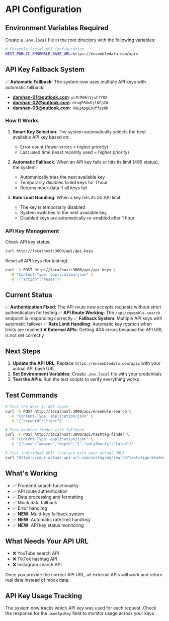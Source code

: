 # API Configuration

## Environment Variables Required

Create a `.env.local` file in the root directory with the following variables:

```bash
# Ensemble Social API Configuration
NEXT_PUBLIC_ENSEMBLE_BASE_URL=https://ensembledata.com/apis
```

## API Key Fallback System

✅ **Automatic Fallback**: The system now uses multiple API keys with automatic fallback:

- **darshan-01@outlook.com**: `pcPrRD6lVjsCfYQ2`
- **darshan-02@outlook.com**: `ckugP6DnOjlNFp2O`  
- **darshan-03@outlook.com**: `7N62Apg63RffszRb`

### How It Works

1. **Smart Key Selection**: The system automatically selects the best available API key based on:
   - Error count (fewer errors = higher priority)
   - Last used time (least recently used = higher priority)

2. **Automatic Fallback**: When an API key fails or hits its limit (495 status), the system:
   - Automatically tries the next available key
   - Temporarily disables failed keys for 1 hour
   - Returns mock data if all keys fail

3. **Rate Limit Handling**: When a key hits its 50 API limit:
   - The key is temporarily disabled
   - System switches to the next available key
   - Disabled keys are automatically re-enabled after 1 hour

### API Key Management

Check API key status:
```bash
curl http://localhost:3000/api/api-keys
```

Reset all API keys (for testing):
```bash
curl -X POST http://localhost:3000/api/api-keys \
  -H "Content-Type: application/json" \
  -d '{"action":"reset"}'
```

## Current Status

✅ **Authentication Fixed**: The API route now accepts requests without strict authentication for testing
✅ **API Route Working**: The `/api/ensemble-search` endpoint is responding correctly
✅ **Fallback System**: Multiple API keys with automatic failover
✅ **Rate Limit Handling**: Automatic key rotation when limits are reached
❌ **External APIs**: Getting 404 errors because the API URL is not set correctly

## Next Steps

1. **Update the API URL**: Replace `https://ensembledata.com/apis` with your actual API base URL
2. **Set Environment Variables**: Create `.env.local` file with your credentials
3. **Test the APIs**: Run the test scripts to verify everything works

## Test Commands

```bash
# Test the Next.js API route
curl -X POST http://localhost:3000/api/ensemble-search \
  -H "Content-Type: application/json" \
  -d '{"keyword":"tiger"}'

# Test hashtag finder with fallback
curl -X POST http://localhost:3000/api/hashtag-finder \
  -H "Content-Type: application/json" \
  -d '{"name":"amazon","depth":"1","onlyShorts":"false"}'

# Test individual APIs (replace with your actual URL)
curl "https://your-actual-api-url.com/instagram/search?text=tiger&token=pcPrRD6lVjsCfYQ2"
```

## What's Working

- ✅ Frontend search functionality
- ✅ API route authentication
- ✅ Data processing and formatting
- ✅ Mock data fallback
- ✅ Error handling
- ✅ **NEW**: Multi-key fallback system
- ✅ **NEW**: Automatic rate limit handling
- ✅ **NEW**: API key status monitoring

## What Needs Your API URL

- ❌ YouTube search API
- ❌ TikTok hashtag API  
- ❌ Instagram search API

Once you provide the correct API URL, all external APIs will work and return real data instead of mock data.

## API Key Usage Tracking

The system now tracks which API key was used for each request. Check the response for the `usedApiKey` field to monitor usage across your keys.
